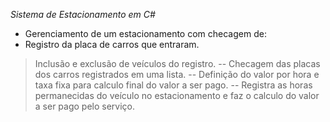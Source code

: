 *Sistema de Estacionamento em C#*
- Gerenciamento de um estacionamento com checagem de:
- Registro da placa de carros que entraram.
> Inclusão e exclusão de veículos do registro.
-- Checagem das placas dos carros registrados em uma lista.
-- Definição do valor por hora e taxa fixa para calculo final do valor a ser pago.
-- Registra as horas permanecidas do veículo no estacionamento e faz o calculo do valor a ser pago pelo serviço.
